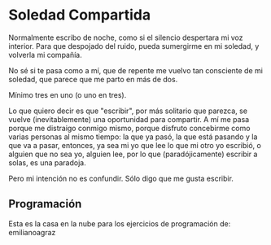 # Soledad Compartida

Normalmente escribo de noche, como si el silencio despertara mi voz interior. Para que despojado del ruido, pueda sumergirme en mi soledad, y volverla mi compañía.

No sé si te pasa como a mí, que de repente me vuelvo tan consciente de mi soledad, que parece que me parto en más de dos. 

Mínimo tres en uno (o uno en tres).

Lo que quiero decir es que "escribir", por más solitario que parezca, se vuelve (inevitablemente) una oportunidad para compartir. A mí me pasa porque me distraigo conmigo mismo, porque disfruto concebirme como varias personas al mismo tiempo: la que ya pasó, la que está pasando y la que va a pasar, entonces, ya sea mi yo que lee lo que mi otro yo escribió, o alguien que no sea yo, alguien lee, por lo que (paradójicamente) escribir a solas, es una paradoja.

Pero mi intención no es confundir. Sólo digo que me gusta escribir.

## Programación

Esta es la casa en la nube para los ejercicios de programación de: emilianoagraz
